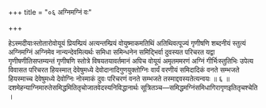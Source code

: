 +++
title = "०६ अग्निमग्निं वः"

+++

हेऽस्मदीयाःस्तोतारोवोयूयं प्रियम्प्रियं अत्यन्तम्प्रियं वोयुष्माकमतिथिं अतिथिवत्पूज्यं गृणीषणि शब्दनीयं स्तुत्यं अग्निमग्निं अग्निमेव नान्यन्देवमित्यर्थः समिधा समिन्धनेन समिद्भिर्वा दुवस्यत परिचरत यद्वा गृणीषणीतिसप्तम्यन्तं गृणीषणि स्तोत्रे विषयतयावर्तमानं अपिच वोयूयं अमृतममरणं अग्निं गीर्भिःस्तुतिभिः उपेत्य विवासत परिचरत हियस्मात् देवेषुमध्ये देवोदानादिगुणयुक्तोग्निः वार्यं वरणीयं समिदादिकं वनते सम्भजते हियस्माच्च देवेषुमध्ये देवोग्निः नोस्माकं दुवः परिचरणं वनते सम्भजते तस्माद्दवस्यतेत्यन्वयः ॥ ६ ॥ दशमेहन्याग्निमारुतेसमिद्धमितितृचोजातवेदस्यनिविद्धानार्थः सूत्रितञ्च—समिद्धमग्निंसमिधागिरागृणइतितृचश्चेति ।